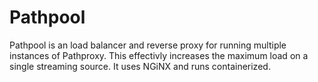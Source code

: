 # Pathpool

Pathpool is an load balancer and reverse proxy for running multiple instances of Pathproxy. This effectivly increases the maximum load on a single streaming source. It uses NGiNX and runs containerized.
